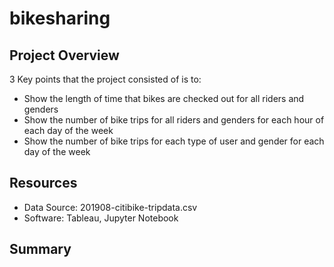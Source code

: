 # bikesharing

## Project Overview
3 Key points that the project consisted of is to:

- Show the length of time that bikes are checked out for all riders and genders
- Show the number of bike trips for all riders and genders for each hour of each day of the week
- Show the number of bike trips for each type of user and gender for each day of the week

## Resources
- Data Source: 201908-citibike-tripdata.csv
- Software: Tableau, Jupyter Notebook

## Summary
